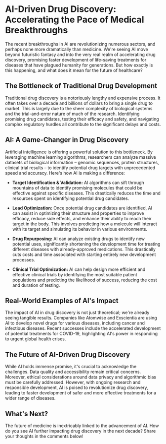 # AI-Driven Drug Discovery: Accelerating the Pace of Medical Breakthroughs

The recent breakthroughs in AI are revolutionizing numerous sectors, and perhaps none more dramatically than medicine.  We're seeing AI move beyond futuristic fantasy and into the very real realm of accelerating drug discovery, promising faster development of life-saving treatments for diseases that have plagued humanity for generations.  But how exactly is this happening, and what does it mean for the future of healthcare?

## The Bottleneck of Traditional Drug Development

Traditional drug discovery is a notoriously lengthy and expensive process. It often takes over a decade and billions of dollars to bring a single drug to market.  This is largely due to the sheer complexity of biological systems and the trial-and-error nature of much of the research.  Identifying promising drug candidates, testing their efficacy and safety, and navigating complex regulatory hurdles all contribute to the significant delays and costs.

## AI: A Game-Changer in Drug Discovery

Artificial intelligence is offering a powerful solution to this bottleneck.  By leveraging machine learning algorithms, researchers can analyze massive datasets of biological information – genomic sequences, protein structures, clinical trial results – to identify potential drug targets with unprecedented speed and accuracy.  Here's how AI is making a difference:

* **Target Identification & Validation:** AI algorithms can sift through mountains of data to identify promising molecules that could be effective against specific diseases. This drastically reduces the time and resources spent on identifying potential drug candidates.

* **Lead Optimization:**  Once potential drug candidates are identified, AI can assist in optimizing their structure and properties to improve efficacy, reduce side effects, and enhance their ability to reach their target in the body.  This involves predicting how a molecule will interact with its target and simulating its behavior in various environments.

* **Drug Repurposing:** AI can analyze existing drugs to identify new potential uses, significantly shortening the development time for treating different diseases with already-approved medications. This drastically cuts costs and time associated with starting entirely new development processes.

* **Clinical Trial Optimization:** AI can help design more efficient and effective clinical trials by identifying the most suitable patient populations and predicting the likelihood of success, reducing the cost and duration of testing.


## Real-World Examples of AI's Impact

The impact of AI in drug discovery is not just theoretical; we're already seeing tangible results.  Companies like Atomwise and Exscientia are using AI to develop novel drugs for various diseases, including cancer and infectious diseases.  Recent successes include the accelerated development of potential treatments for COVID-19, highlighting AI's power in responding to urgent global health crises.

## The Future of AI-Driven Drug Discovery

While AI holds immense promise, it's crucial to acknowledge the challenges.  Data quality and accessibility remain critical concerns.  Moreover, ethical considerations around data privacy and algorithmic bias must be carefully addressed.  However, with ongoing research and responsible development, AI is poised to revolutionize drug discovery, leading to faster development of safer and more effective treatments for a wider range of diseases.

## What's Next?

The future of medicine is inextricably linked to the advancement of AI.  How do you see AI further impacting drug discovery in the next decade?  Share your thoughts in the comments below!
